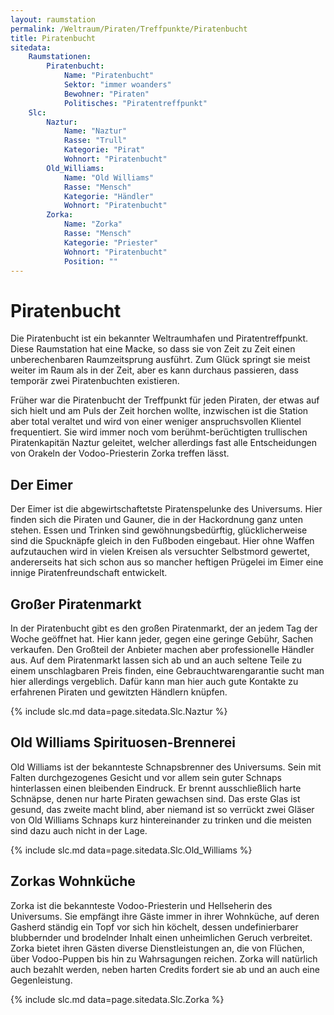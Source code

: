```yaml
---
layout: raumstation
permalink: /Weltraum/Piraten/Treffpunkte/Piratenbucht
title: Piratenbucht
sitedata:
    Raumstationen:
        Piratenbucht:
            Name: "Piratenbucht"
            Sektor: "immer woanders"
            Bewohner: "Piraten"
            Politisches: "Piratentreffpunkt"
    Slc:
        Naztur:
            Name: "Naztur"
            Rasse: "Trull"
            Kategorie: "Pirat"
            Wohnort: "Piratenbucht"
        Old_Williams:
            Name: "Old Williams"
            Rasse: "Mensch"
            Kategorie: "Händler"
            Wohnort: "Piratenbucht"
        Zorka:
            Name: "Zorka"
            Rasse: "Mensch"
            Kategorie: "Priester"
            Wohnort: "Piratenbucht"
            Position: ""
---
```


# Piratenbucht

Die Piratenbucht ist ein bekannter Weltraumhafen und Piratentreffpunkt. Diese Raumstation hat eine Macke, so dass sie von Zeit zu Zeit einen unberechenbaren Raumzeitsprung ausführt. Zum Glück springt sie meist weiter im Raum als in der Zeit, aber es kann durchaus passieren, dass temporär zwei Piratenbuchten existieren.

Früher war die Piratenbucht der Treffpunkt für jeden Piraten, der etwas auf sich hielt und am Puls der Zeit horchen wollte, inzwischen ist die Station aber total veraltet und wird von einer weniger anspruchsvollen Klientel frequentiert. Sie wird immer noch vom berühmt-berüchtigten trullischen Piratenkapitän Naztur geleitet, welcher allerdings fast alle Entscheidungen von Orakeln der Vodoo-Priesterin Zorka treffen lässt.

## Der Eimer

Der Eimer ist die abgewirtschaftetste Piratenspelunke des Universums. Hier finden sich die Piraten und Gauner, die in der Hackordnung ganz unten stehen. Essen und Trinken sind gewöhnungsbedürftig, glücklicherweise sind die Spucknäpfe gleich in den Fußboden eingebaut. Hier ohne Waffen aufzutauchen wird in vielen Kreisen als versuchter Selbstmord gewertet, andererseits hat sich schon aus so mancher heftigen Prügelei im Eimer eine innige Piratenfreundschaft entwickelt.

## Großer Piratenmarkt

In der Piratenbucht gibt es den großen Piratenmarkt, der an jedem Tag der Woche geöffnet hat. Hier kann jeder, gegen eine geringe Gebühr, Sachen verkaufen. Den Großteil der Anbieter machen aber professionelle Händler aus. Auf dem Piratenmarkt lassen sich ab und an auch seltene Teile zu einem unschlagbaren Preis finden, eine Gebrauchtwarengarantie sucht man hier allerdings vergeblich. Dafür kann man hier auch gute Kontakte zu erfahrenen Piraten und gewitzten Händlern knüpfen.

{% include slc.md data=page.sitedata.Slc.Naztur %}

## Old Williams Spirituosen-Brennerei

Old Williams ist der bekannteste Schnapsbrenner des Universums. Sein mit Falten durchgezogenes Gesicht und vor allem sein guter Schnaps hinterlassen einen bleibenden Eindruck. Er brennt ausschließlich harte Schnäpse, denen nur harte Piraten gewachsen sind. Das erste Glas ist gesund, das zweite macht blind, aber niemand ist so verrückt zwei Gläser von Old Williams Schnaps kurz hintereinander zu trinken und die meisten sind dazu auch nicht in der Lage.

{% include slc.md data=page.sitedata.Slc.Old_Williams %}

## Zorkas Wohnküche

Zorka ist die bekannteste Vodoo-Priesterin und Hellseherin des Universums. Sie empfängt ihre Gäste immer in ihrer Wohnküche, auf deren Gasherd ständig ein Topf vor sich hin köchelt, dessen undefinierbarer blubbernder und brodelnder Inhalt einen unheimlichen Geruch verbreitet. Zorka bietet ihren Gästen diverse Dienstleistungen an, die von Flüchen, über Vodoo-Puppen bis hin zu Wahrsagungen reichen. Zorka will natürlich auch bezahlt werden, neben harten Credits fordert sie ab und an auch eine Gegenleistung.

{% include slc.md data=page.sitedata.Slc.Zorka %}

